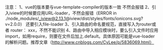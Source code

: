 注意： 
1、vue的版本要与vue-template-compiler的版本一致 不然会报错
2、引入iview的时候要应用URL-loader，不然会报错（ERROR in ./node_modules/_iview@2.13.1@iview/dist/styles/fonts/ionicons.svg?v=2.0.0）
还要引入file-loader
3、引入路由的命名要规范，直接写入为router或者 router： xxx，不然不能识别
4、路由中导入相应模块时，要么引入文件时应用import，如用require，则要在文件后加上.default。具体原因可能是vue-loader的解析问题。推荐文章（http://www.cnblogs.com/CyLee/p/5836069.html）
